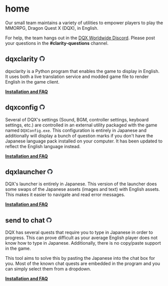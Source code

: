 # home

Our small team maintains a variety of utilities to empower players to play the MMORPG, Dragon Quest X (DQX), in English.

For help, the team hangs out in the [DQX Worldwide Discord](https://discord.gg/dragonquestx). Please post your questions in the **#clarity-questions** channel.

## dqxclarity <a href="https://github.com/dqx-translation-project/dqxclarity"><img src="asset/github-mark.png" alt="github-mark" width="17"></a>

dqxclarity is a Python program that enables the game to display in English. It uses both a live translation service and modded game file to render English in the game client.

**[Installation and FAQ](dqxclarity.md)**

## dqxconfig <a href="https://github.com/dqx-translation-project/dqx_en_config"><img src="asset/github-mark.png" alt="github-mark" width="17"></a>

Several of DQX's settings (Sound, BGM, controller settings, keyboard settings, etc.) are controlled in an external utility packaged with the game named `DQXConfig.exe`. This configuration is entirely in Japanese and additionally will display a bunch of question marks if you don't have the Japanese language pack installed on your computer. It has been updated to reflect the English language instead.

**[Installation and FAQ](dqxconfig.md)**

## dqxlauncher <a href="https://github.com/dqx-translation-project/dqx_en_launcher"><img src="asset/github-mark.png" alt="github-mark" width="17"></a>

DQX's launcher is entirely in Japanese. This version of the launcher does some swaps of the Japanese assets (images and text) with English assets. This makes it easier to navigate and read error messages.

**[Installation and FAQ](dqxlauncher.md)**

## send to chat <a href="https://github.com/dqx-translation-project/dqx-send-to-chat"><img src="asset/github-mark.png" alt="github-mark" width="17"></a>

DQX has several quests that require you to type in Japanese in order to progress. This can prove difficult as your average English player does not know how to type in Japanese. Additionally, there is no copy/paste support in the game.

This tool aims to solve this by pasting the Japanese into the chat box for you. Most of the known chat quests are embedded in the program and you can simply select them from a dropdown.

**[Installation and FAQ](sendtochat.md)**
